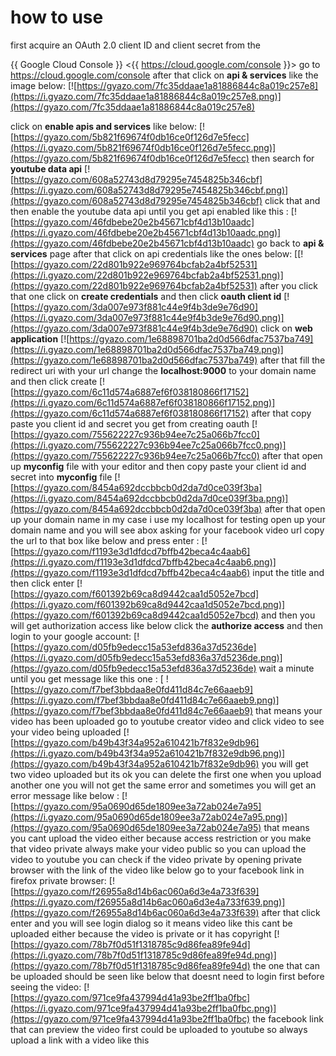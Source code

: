 # how to use
first acquire an OAuth 2.0 client ID and client secret from the

 {{ Google Cloud Console }} <{{ https://cloud.google.com/console }}><space><space>
go to  https://cloud.google.com/console after that click on **api & services** like the image below:
[![https://gyazo.com/7fc35ddaae1a81886844c8a019c257e8](https://i.gyazo.com/7fc35ddaae1a81886844c8a019c257e8.png)](https://gyazo.com/7fc35ddaae1a81886844c8a019c257e8)<space><space>

 click on **enable apis and services** like below:
 [![https://gyazo.com/5b821f69674f0db16ce0f126d7e5fecc](https://i.gyazo.com/5b821f69674f0db16ce0f126d7e5fecc.png)](https://gyazo.com/5b821f69674f0db16ce0f126d7e5fecc)<space><space>
 then search for **youtube data api**
 [![https://gyazo.com/608a52743d8d79295e7454825b346cbf](https://i.gyazo.com/608a52743d8d79295e7454825b346cbf.png)](https://gyazo.com/608a52743d8d79295e7454825b346cbf)<space><space>
 click that and then enable the youtube data api until you get api enabled like this :
 [![https://gyazo.com/46fdbebe20e2b45671cbf4d13b10aadc](https://i.gyazo.com/46fdbebe20e2b45671cbf4d13b10aadc.png)](https://gyazo.com/46fdbebe20e2b45671cbf4d13b10aadc)<space><space>
go back to **api & services** page after that click on api credentials like the ones below:
[[![https://gyazo.com/22d801b922e969764bcfab2a4bf52531](https://i.gyazo.com/22d801b922e969764bcfab2a4bf52531.png)](https://gyazo.com/22d801b922e969764bcfab2a4bf52531)<space><space>
after you click that one click on **create credentials** and then click **oauth client id** 
[![https://gyazo.com/3da007e973f881c44e9f4b3de9e76d90](https://i.gyazo.com/3da007e973f881c44e9f4b3de9e76d90.png)](https://gyazo.com/3da007e973f881c44e9f4b3de9e76d90)<space><space>
click on **web application**
[![https://gyazo.com/1e68898701ba2d0d566dfac7537ba749](https://i.gyazo.com/1e68898701ba2d0d566dfac7537ba749.png)](https://gyazo.com/1e68898701ba2d0d566dfac7537ba749)<space><space>
after that fill the redirect uri with your url change the **localhost:9000** to your domain name and then click create
[![https://gyazo.com/6c11d574a6887ef6f038180866f17152](https://i.gyazo.com/6c11d574a6887ef6f038180866f17152.png)](https://gyazo.com/6c11d574a6887ef6f038180866f17152)<space><space>
after that copy paste you client id and secret you get from creating oauth
[![https://gyazo.com/755622227c936b94ee7c25a066b7fcc0](https://i.gyazo.com/755622227c936b94ee7c25a066b7fcc0.png)](https://gyazo.com/755622227c936b94ee7c25a066b7fcc0) <space><space>
after that open up **myconfig** file with your editor and then copy paste your client id and secret into **myconfig** file [![https://gyazo.com/8454a692dccbbcb0d2da7d0ce039f3ba](https://i.gyazo.com/8454a692dccbbcb0d2da7d0ce039f3ba.png)](https://gyazo.com/8454a692dccbbcb0d2da7d0ce039f3ba)<space><space>
after that open up your domain name in my case i use my localhost for testing open up your domain name and you will see abox asking for your facebook video url copy the url to that box like below and press enter :
[![https://gyazo.com/f1193e3d1dfdcd7bffb42beca4c4aab6](https://i.gyazo.com/f1193e3d1dfdcd7bffb42beca4c4aab6.png)](https://gyazo.com/f1193e3d1dfdcd7bffb42beca4c4aab6)<space><space>
input the title and then click enter
[![https://gyazo.com/f601392b69ca8d9442caa1d5052e7bcd](https://i.gyazo.com/f601392b69ca8d9442caa1d5052e7bcd.png)](https://gyazo.com/f601392b69ca8d9442caa1d5052e7bcd)<space><space>
and then you will get authorization access like below click the **authorize access** and then login to your google account:
[![https://gyazo.com/d05fb9edecc15a53efd836a37d5236de](https://i.gyazo.com/d05fb9edecc15a53efd836a37d5236de.png)](https://gyazo.com/d05fb9edecc15a53efd836a37d5236de)<space><space>
wait a minute until you get message like this one :
[
![https://gyazo.com/f7bef3bbdaa8e0fd411d84c7e66aaeb9](https://i.gyazo.com/f7bef3bbdaa8e0fd411d84c7e66aaeb9.png)](https://gyazo.com/f7bef3bbdaa8e0fd411d84c7e66aaeb9)<space><space>
that means your video has been uploaded go to youtube creator video and click video to see your video being uploaded 
[![https://gyazo.com/b49b43f34a952a610421b7f832e9db96](https://i.gyazo.com/b49b43f34a952a610421b7f832e9db96.png)](https://gyazo.com/b49b43f34a952a610421b7f832e9db96)<space><space>
you will get two video uploaded but its ok you can delete the first one 
when you upload another one you will not get the same error and sometimes you will get an error message like below :
[![https://gyazo.com/95a0690d65de1809ee3a72ab024e7a95](https://i.gyazo.com/95a0690d65de1809ee3a72ab024e7a95.png)](https://gyazo.com/95a0690d65de1809ee3a72ab024e7a95)<space><space>
that means you cant upload the video either because access restriction or you make that video private always make your video public so you can upload the video to youtube you can check if the video private by opening private browser with the link of the video like below go to your facebook link in firefox private browser:
[![https://gyazo.com/f26955a8d14b6ac060a6d3e4a733f639](https://i.gyazo.com/f26955a8d14b6ac060a6d3e4a733f639.png)](https://gyazo.com/f26955a8d14b6ac060a6d3e4a733f639)<space><space>
after that click enter and you will see login dialog so it means video like this cant be uploaded either because the video is private or it has copyright
[![https://gyazo.com/78b7f0d51f1318785c9d86fea89fe94d](https://i.gyazo.com/78b7f0d51f1318785c9d86fea89fe94d.png)](https://gyazo.com/78b7f0d51f1318785c9d86fea89fe94d)<space><space>
the one that can be uploaded should be seen like below that doesnt need to login first before seeing the video:
[![https://gyazo.com/971ce9fa437994d41a93be2ff1ba0fbc](https://i.gyazo.com/971ce9fa437994d41a93be2ff1ba0fbc.png)](https://gyazo.com/971ce9fa437994d41a93be2ff1ba0fbc)<space><space>
the facebook link that can preview the video first could be uploaded to youtube so always upload a link with a video like this

